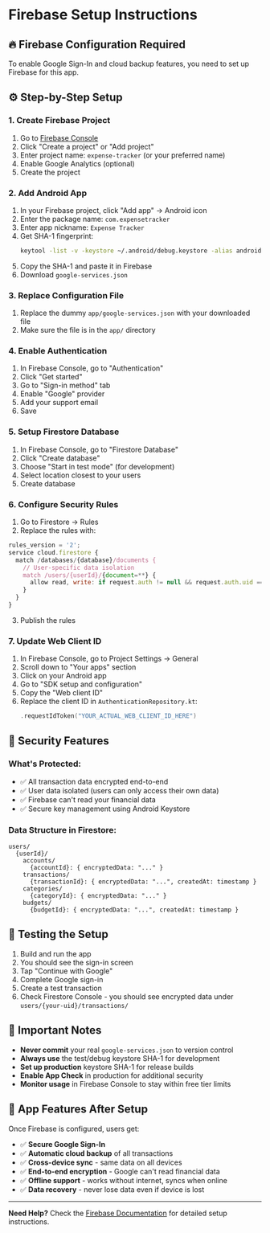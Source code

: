 # Firebase Setup Instructions

## 🔥 **Firebase Configuration Required**

To enable Google Sign-In and cloud backup features, you need to set up Firebase for this app.

## ⚙️ **Step-by-Step Setup**

### 1. **Create Firebase Project**
1. Go to [Firebase Console](https://console.firebase.google.com/)
2. Click "Create a project" or "Add project"
3. Enter project name: `expense-tracker` (or your preferred name)
4. Enable Google Analytics (optional)
5. Create the project

### 2. **Add Android App**
1. In your Firebase project, click "Add app" → Android icon
2. Enter the package name: `com.expensetracker`
3. Enter app nickname: `Expense Tracker`
4. Get SHA-1 fingerprint:
   ```bash
   keytool -list -v -keystore ~/.android/debug.keystore -alias androiddebugkey -storepass android -keypass android
   ```
5. Copy the SHA-1 and paste it in Firebase
6. Download `google-services.json`

### 3. **Replace Configuration File**
1. Replace the dummy `app/google-services.json` with your downloaded file
2. Make sure the file is in the `app/` directory

### 4. **Enable Authentication**
1. In Firebase Console, go to "Authentication"
2. Click "Get started"
3. Go to "Sign-in method" tab
4. Enable "Google" provider
5. Add your support email
6. Save

### 5. **Setup Firestore Database**
1. In Firebase Console, go to "Firestore Database"
2. Click "Create database"
3. Choose "Start in test mode" (for development)
4. Select location closest to your users
5. Create database

### 6. **Configure Security Rules**
1. Go to Firestore → Rules
2. Replace the rules with:
```javascript
rules_version = '2';
service cloud.firestore {
  match /databases/{database}/documents {
    // User-specific data isolation
    match /users/{userId}/{document=**} {
      allow read, write: if request.auth != null && request.auth.uid == userId;
    }
  }
}
```
3. Publish the rules

### 7. **Update Web Client ID**
1. In Firebase Console, go to Project Settings → General
2. Scroll down to "Your apps" section
3. Click on your Android app
4. Go to "SDK setup and configuration"
5. Copy the "Web client ID"
6. Replace the client ID in `AuthenticationRepository.kt`:
   ```kotlin
   .requestIdToken("YOUR_ACTUAL_WEB_CLIENT_ID_HERE")
   ```

## 🔐 **Security Features**

### **What's Protected:**
- ✅ All transaction data encrypted end-to-end
- ✅ User data isolated (users can only access their own data)
- ✅ Firebase can't read your financial data
- ✅ Secure key management using Android Keystore

### **Data Structure in Firestore:**
```
users/
  {userId}/
    accounts/
      {accountId}: { encryptedData: "..." }
    transactions/
      {transactionId}: { encryptedData: "...", createdAt: timestamp }
    categories/
      {categoryId}: { encryptedData: "..." }
    budgets/
      {budgetId}: { encryptedData: "...", createdAt: timestamp }
```

## 🧪 **Testing the Setup**

1. Build and run the app
2. You should see the sign-in screen
3. Tap "Continue with Google"
4. Complete Google sign-in
5. Create a test transaction
6. Check Firestore Console - you should see encrypted data under `users/{your-uid}/transactions/`

## 🚨 **Important Notes**

- **Never commit** your real `google-services.json` to version control
- **Always use** the test/debug keystore SHA-1 for development
- **Set up production** keystore SHA-1 for release builds
- **Enable App Check** in production for additional security
- **Monitor usage** in Firebase Console to stay within free tier limits

## 📱 **App Features After Setup**

Once Firebase is configured, users get:
- ✅ **Secure Google Sign-In**
- ✅ **Automatic cloud backup** of all transactions
- ✅ **Cross-device sync** - same data on all devices
- ✅ **End-to-end encryption** - Google can't read financial data
- ✅ **Offline support** - works without internet, syncs when online
- ✅ **Data recovery** - never lose data even if device is lost

---

**Need Help?** Check the [Firebase Documentation](https://firebase.google.com/docs/android/setup) for detailed setup instructions.
